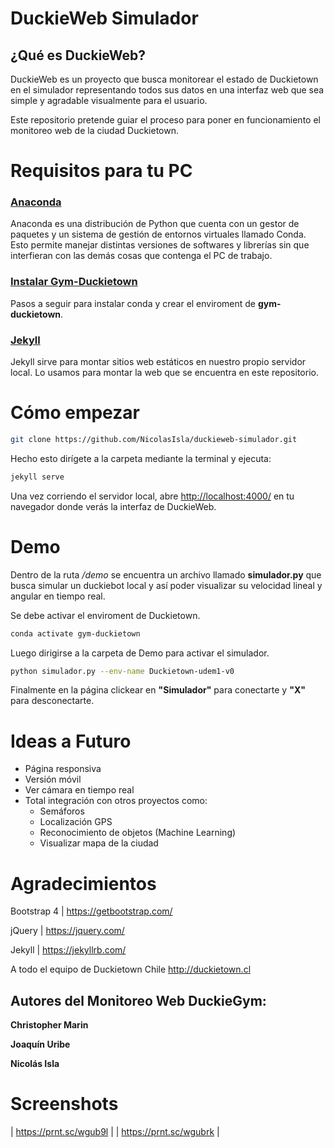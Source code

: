 # DuckieWeb Simulador

## ¿Qué es DuckieWeb?
DuckieWeb es un proyecto que busca monitorear el estado de Duckietown en el simulador representando todos sus datos en una interfaz web que sea simple y agradable visualmente para el usuario.

Este repositorio pretende guiar el proceso para poner en funcionamiento el monitoreo web de la ciudad Duckietown.

# Requisitos para tu PC

### [Anaconda](https://www.anaconda.com/products/individual#windows)
Anaconda es una distribución de Python que cuenta con un gestor de paquetes y un
sistema de gestión de entornos virtuales llamado Conda. Esto permite manejar distintas
versiones de softwares y librerías sin que interfieran con las demás cosas que contenga el PC de trabajo.

### [Instalar Gym-Duckietown](https://www.yumpu.com/en/document/read/65121377/guia-instalacion-duckietown)
Pasos a seguir para instalar conda y crear el enviroment de **gym-duckietown**.

### [Jekyll](https://jekyllrb.com/docs/installation/)
Jekyll sirve para montar sitios web estáticos en nuestro propio servidor local. Lo usamos para montar la web que se encuentra en este repositorio.

# Cómo empezar
```bash
git clone https://github.com/NicolasIsla/duckieweb-simulador.git
```

Hecho esto dirígete a la carpeta mediante la terminal y ejecuta:

```bash
jekyll serve
```

Una vez corriendo el servidor local, abre [http://localhost:4000/](http://localhost:4000/) en tu navegador donde verás la interfaz de DuckieWeb.

# Demo

Dentro de la ruta */demo* se encuentra un archivo llamado **simulador.py** que busca simular un duckiebot local y así poder visualizar su velocidad lineal y angular en tiempo real.

Se debe activar el enviroment de Duckietown.
```bash
conda activate gym-duckietown
``` 
Luego dirigirse a la carpeta de Demo para activar el simulador.
```bash
python simulador.py --env-name Duckietown-udem1-v0
```
Finalmente en la página clickear en **"Simulador"** para conectarte y **"X"** para desconectarte.

# Ideas a Futuro

- Página responsiva
- Versión móvil
- Ver cámara en tiempo real
- Total integración con otros proyectos como:
	* Semáforos
	* Localización GPS
	* Reconocimiento de objetos (Machine Learning)
	* Visualizar mapa de la ciudad

# Agradecimientos

Bootstrap 4 | https://getbootstrap.com/

jQuery | https://jquery.com/

Jekyll | https://jekyllrb.com/

A todo el equipo de Duckietown Chile
http://duckietown.cl


## Autores del Monitoreo Web DuckieGym:

**Christopher Marin**

**Joaquín Uribe**

**Nicolás Isla**






# Screenshots
| https://prnt.sc/wgub9l  | 
| https://prnt.sc/wgubrk  |

